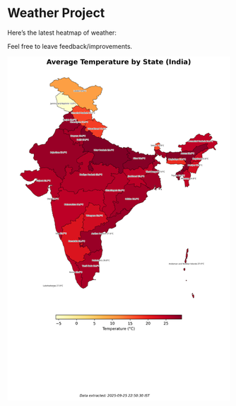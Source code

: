 # Weather Project

Here’s the latest heatmap of weather:

Feel free to leave feedback/improvements.

![India Heatmap](docs/assets/india_heatmap.png?v=D579E1)
